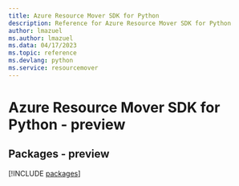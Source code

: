 ```yaml
---
title: Azure Resource Mover SDK for Python
description: Reference for Azure Resource Mover SDK for Python
author: lmazuel
ms.author: lmazuel
ms.data: 04/17/2023
ms.topic: reference
ms.devlang: python
ms.service: resourcemover
---
```

# Azure Resource Mover SDK for Python - preview
## Packages - preview
[!INCLUDE [packages](resource-mover-index.md)]